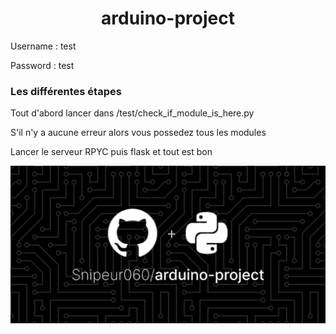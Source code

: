 <h1 align="center" id="title">arduino-project</h1>
Username : test

Password : test

<h3>Les différentes étapes</h3>

Tout d'abord lancer dans /test/check_if_module_is_here.py

S'il n'y a aucune erreur alors vous possedez tous les modules

Lancer le serveur RPYC puis flask et tout est bon 

<p align="center"><img src="/docs/svgcard.svg" alt="project-image"></p>

